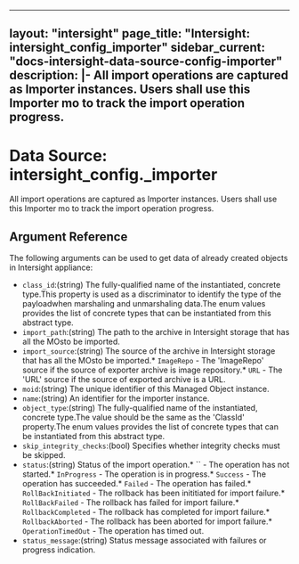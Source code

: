 
---
layout: "intersight"
page_title: "Intersight: intersight_config_importer"
sidebar_current: "docs-intersight-data-source-config-importer"
description: |-
All import operations are captured as Importer instances. Users shall use this Importer mo to track the import operation progress.
---

# Data Source: intersight_config._importer
All import operations are captured as Importer instances. Users shall use this Importer mo to track the import operation progress.
## Argument Reference
The following arguments can be used to get data of already created objects in Intersight appliance:
* `class_id`:(string) The fully-qualified name of the instantiated, concrete type.This property is used as a discriminator to identify the type of the payloadwhen marshaling and unmarshaling data.The enum values provides the list of concrete types that can be instantiated from this abstract type. 
* `import_path`:(string) The path to the archive in Intersight storage that has all the MOsto be imported. 
* `import_source`:(string) The source of the archive in Intersight storage that has all the MOsto be imported.* `ImageRepo` - The 'ImageRepo' source if the source of exporter archive is image repository.* `URL` - The 'URL' source if the source of exported archive is a URL. 
* `moid`:(string) The unique identifier of this Managed Object instance. 
* `name`:(string) An identifier for the importer instance. 
* `object_type`:(string) The fully-qualified name of the instantiated, concrete type.The value should be the same as the 'ClassId' property.The enum values provides the list of concrete types that can be instantiated from this abstract type. 
* `skip_integrity_checks`:(bool) Specifies whether integrity checks must be skipped. 
* `status`:(string) Status of the import operation.* `` - The operation has not started.* `InProgress` - The operation is in progress.* `Success` - The operation has succeeded.* `Failed` - The operation has failed.* `RollBackInitiated` - The rollback has been inititiated for import failure.* `RollBackFailed` - The rollback has failed for import failure.* `RollbackCompleted` - The rollback has completed for import failure.* `RollbackAborted` - The rollback has been aborted for import failure.* `OperationTimedOut` - The operation has timed out. 
* `status_message`:(string) Status message associated with failures or progress indication. 
